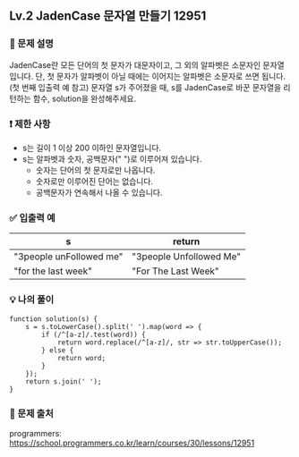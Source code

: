 ## Lv.2 JadenCase 문자열 만들기 12951

### 👀 문제 설명

JadenCase란 모든 단어의 첫 문자가 대문자이고, 그 외의 알파벳은 소문자인 문자열입니다. 단, 첫 문자가 알파벳이 아닐 때에는 이어지는 알파벳은 소문자로 쓰면 됩니다. (첫 번째 입출력 예 참고)
문자열 s가 주어졌을 때, s를 JadenCase로 바꾼 문자열을 리턴하는 함수, solution을 완성해주세요.

### ❗️ 제한 사항

- s는 길이 1 이상 200 이하인 문자열입니다.
- s는 알파벳과 숫자, 공백문자(" ")로 이루어져 있습니다.
  - 숫자는 단어의 첫 문자로만 나옵니다.
  - 숫자로만 이루어진 단어는 없습니다.
  - 공백문자가 연속해서 나올 수 있습니다.

### ✅ 입출력 예

| s                       | return                  |
| ----------------------- | ----------------------- |
| "3people unFollowed me" | "3people Unfollowed Me" |
| "for the last week"     | "For The Last Week"     |

### 💡 나의 풀이

```
function solution(s) {
    s = s.toLowerCase().split(' ').map(word => {
        if (/^[a-z]/.test(word)) {
            return word.replace(/^[a-z]/, str => str.toUpperCase());
        } else {
            return word;
        }
    });
    return s.join(' ');
}
```

### 🔗 문제 출처

programmers: <https://school.programmers.co.kr/learn/courses/30/lessons/12951>
